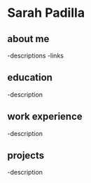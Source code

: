 # Sarah Padilla

## about me 
  -descriptions
  -links

## education
  -description

## work experience
  -description

## projects
  -description
